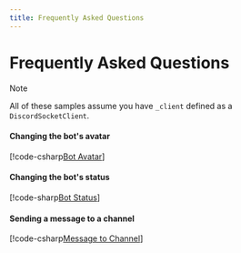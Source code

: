 ```yaml
---
title: Frequently Asked Questions
---
```


# Frequently Asked Questions

>[!NOTE]
>All of these samples assume you have `_client` defined as a `DiscordSocketClient`.

#### Changing the bot's avatar

[!code-csharp[Bot Avatar](samples/faq/avatar.cs)]

#### Changing the bot's status

[!code-sharp[Bot Status](samples/faq/status.cs)]

#### Sending a message to a channel

[!code-csharp[Message to Channel](samples/faq/send_message.cs)]
